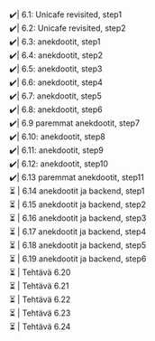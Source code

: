 ✔️| 6.1: Unicafe revisited, step1 <br>
✔️| 6.2: Unicafe revisited, step2 <br>
✔️| 6.3: anekdootit, step1<br>
✔️| 6.4: anekdootit, step2<br>
✔️| 6.5: anekdootit, step3<br>
✔️| 6.6: anekdootit, step4<br>
✔️| 6.7: anekdootit, step5<br>
✔️| 6.8: anekdootit, step6<br>
✔️| 6.9 paremmat anekdootit, step7<br>
✔️| 6.10: anekdootit, step8<br>
✔️| 6.11: anekdootit, step9<br>
✔️| 6.12: anekdootit, step10<br>
✔️| 6.13 paremmat anekdootit, step11<br>
⏳ | 6.14 anekdootit ja backend, step1<br>
⏳ | 6.15 anekdootit ja backend, step2<br>
⏳ | 6.16 anekdootit ja backend, step3<br>
⏳ | 6.17 anekdootit ja backend, step4<br>
⏳ | 6.18 anekdootit ja backend, step5<br>
⏳ | 6.19 anekdootit ja backend, step6<br>
⏳ | Tehtävä 6.20<br>
⏳ | Tehtävä 6.21<br>
⏳ | Tehtävä 6.22<br>
⏳ | Tehtävä 6.23<br>
⏳ | Tehtävä 6.24<br>

